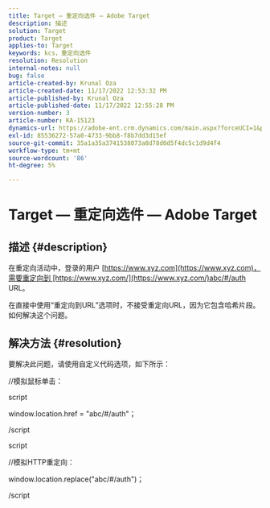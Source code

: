 ```yaml
---
title: Target — 重定向选件 — Adobe Target
description: 描述
solution: Target
product: Target
applies-to: Target
keywords: kcs，重定向选件
resolution: Resolution
internal-notes: null
bug: false
article-created-by: Krunal Oza
article-created-date: 11/17/2022 12:53:32 PM
article-published-by: Krunal Oza
article-published-date: 11/17/2022 12:55:28 PM
version-number: 3
article-number: KA-15123
dynamics-url: https://adobe-ent.crm.dynamics.com/main.aspx?forceUCI=1&pagetype=entityrecord&etn=knowledgearticle&id=14fe94d6-7666-ed11-9561-6045bd006149
exl-id: 85536272-57a0-4733-9bb8-f8b7dd3d15ef
source-git-commit: 35a1a35a3741538073a8d78d0d5f4dc5c1d9d4f4
workflow-type: tm+mt
source-wordcount: '86'
ht-degree: 5%

---
```


# Target — 重定向选件 — Adobe Target

## 描述 {#description}


在重定向活动中，登录的用户 [https://www.xyz.com](https://www.xyz.com)，需要重定向到 [https://www.xyz.com/](https://www.xyz.com/)abc/#/auth URL。

在直接中使用“重定向到URL”选项时，不接受重定向URL，因为它包含哈希片段。 如何解决这个问题。


## 解决方法 {#resolution}


要解决此问题，请使用自定义代码选项，如下所示：



//模拟鼠标单击：

script

window.location.href = &quot;abc/#/auth&quot;；

/script

script



//模拟HTTP重定向：

window.location.replace(&quot;abc/#/auth&quot;)；

/script
